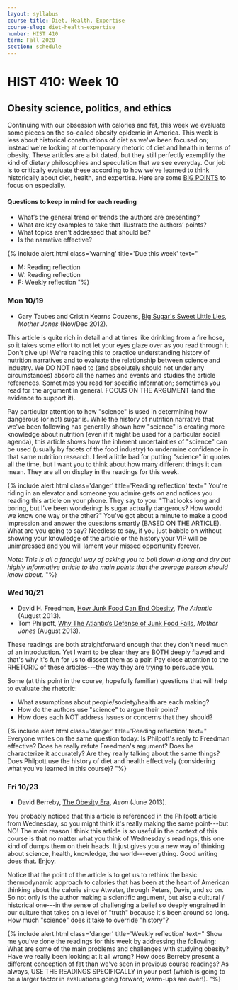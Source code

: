 ```yaml
---
layout: syllabus
course-title: Diet, Health, Expertise
course-slug: diet-health-expertise
number: HIST 410
term: Fall 2020
section: schedule
---
```


# HIST 410: Week 10

## Obesity science, politics, and ethics
Continuing with our obsession with calories and fat, this week we evaluate some pieces on the so-called obesity epidemic in America. This week is less about historical constructions of diet as we've been focused on; instead we're looking at contemporary rhetoric of diet and health in terms of obesity. These articles are a bit dated, but they still perfectly exemplify the kind of dietary philosophies and speculation that we see everyday. Our job is to critically evaluate these according to how we've learned to think historically about diet, health, and expertise. Here are some [BIG POINTS](https://youtu.be/joTMK0Gy7x4) to focus on especially.

#### Questions to keep in mind for each reading
- What’s the general trend or trends the authors are presenting?
- What are key examples to take that illustrate the authors’ points?
- What topics aren't addressed that should be?
- Is the narrative effective?


{% include alert.html class='warning' title='Due this week' text="
- M: Reading reflection
- W: Reading reflection
- F: Weekly reflection
"%}

### Mon 10/19
- Gary Taubes and Cristin Kearns Couzens, [Big Sugar's Sweet Little Lies](https://www.motherjones.com/environment/2012/10/sugar-industry-lies-campaign/), _Mother Jones_ (Nov/Dec 2012).

This article is quite rich in detail and at times like drinking from a fire hose, so it takes some effort to not let your eyes glaze over as you read through it. Don't give up! We're reading this to practice understanding history of nutrition narratives and to evaluate the relationship between science and industry. We DO NOT need to (and absolutely should not under any circumstances) absorb all the names and events and studies the article references. Sometimes you read for specific information; sometimes you read for the argument in general. FOCUS ON THE ARGUMENT (and the evidence to support it).

Pay particular attention to how "science" is used in determining how dangerous (or not) sugar is. While the history of nutrition narrative that we've been following has generally shown how "science" is creating more knowledge about nutrition (even if it might be used for a particular social agenda), this article shows how the inherent uncertainties of "science" can be used (usually by facets of the food industry) to undermine confidence in that same nutrition research. I feel a little bad for putting "science" in quotes all the time, but I want you to think about how many different things it can mean. They are all on display in the readings for this week.


{% include alert.html class='danger' title='Reading reflection' text="
You're riding in an elevator and someone you admire gets on and notices you reading this article on your phone. They say to you: \"That looks long and boring, but I've been wondering: Is sugar actually dangerous? How would we know one way or the other?\" You've got about a minute to make a good impression and answer the questions smartly (BASED ON THE ARTICLE). What are you going to say? Needless to say, if you just babble on without showing your knowledge of the article or the history your VIP will be unimpressed and you will lament your missed opportunity forever.

_Note: This is all a fanciful way of asking you to boil down a long and dry but highly informative article to the main points that the average person should know about._
"%}


### Wed 10/21
- David H. Freedman, [How Junk Food Can End Obesity](http://www.theatlantic.com/magazine/archive/2013/07/how-junk-food-can-end-obesity/309396/?single_page=true), _The Atlantic_ (August 2013).
- Tom Philpott, [Why The Atlantic’s Defense of Junk Food Fails](http://www.motherjones.com/tom-philpott/2013/06/fat-chance-why-atlantics-defense-junk-food-fails), _Mother Jones_ (August 2013).

These readings are both straightforward enough that they don't need much of an introduction. Yet I want to be clear they are BOTH deeply flawed and that's why it's fun for us to dissect them as a pair. Pay close attention to the RHETORIC of these articles---the way they are trying to persuade you.

Some (at this point in the course, hopefully familiar) questions that will help to evaluate the rhetoric:
- What assumptions about people/society/health are each making?
- How do the authors use "science" to argue their point?
- How does each NOT address issues or concerns that they should?

{% include alert.html class='danger' title='Reading reflection' text="
Everyone writes on the same question today: Is Philpott's reply to Freedman effective? Does he really refute Freedman's argument? Does he characterize it accurately? Are they really talking about the same things? Does Philpott use the history of diet and health effectively (considering what you've learned in this course)?
"%}



### Fri 10/23
- David Berreby, [The Obesity Era](https://aeon.co/essays/blaming-individuals-for-obesity-may-be-altogether-wrong), *Aeon* (June 2013).

You probably noticed that this article is referenced in the Philpott article from Wednesday, so you might think it's really making the same point---but NO! The main reason I think this article is so useful in the context of this course is that no matter what you think of Wednesday's readings, this one kind of dumps them on their heads. It just gives you a new way of thinking about science, health, knowledge, the world---everything. Good writing does that. Enjoy.

Notice that the point of the article is to get us to rethink the basic thermodynamic approach to calories that has been at the heart of American thinking about the calorie since Atwater, through Peters, Davis, and so on. So not only is the author making a scientific argument, but also a cultural / historical one---in the sense of challenging a belief so deeply engrained in our culture that takes on a level of "truth" because it's been around so long. How much "science" does it take to override "history"?

{% include alert.html class='danger' title='Weekly reflection' text="
Show me you've done the readings for this week by addressing the following: What are some of the main problems and challenges with studying obesity? Have we really been looking at it all wrong? How does Berreby present a different conception of fat than we've seen in previous course readings? As always, USE THE READINGS SPECIFICALLY in your post (which is going to be a larger factor in evaluations going forward; warm-ups are over!).
"%}
